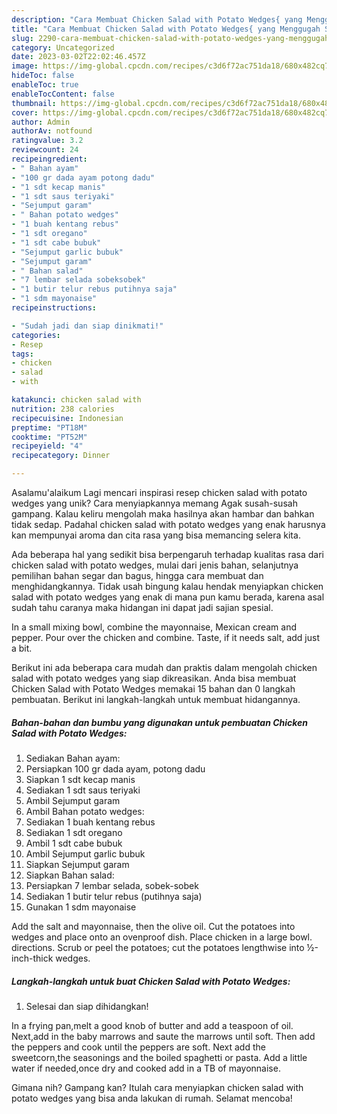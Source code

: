 ```yaml
---
description: "Cara Membuat Chicken Salad with Potato Wedges{ yang Menggugah Selera"
title: "Cara Membuat Chicken Salad with Potato Wedges{ yang Menggugah Selera"
slug: 2290-cara-membuat-chicken-salad-with-potato-wedges-yang-menggugah-selera
category: Uncategorized
date: 2023-03-02T22:02:46.457Z
image: https://img-global.cpcdn.com/recipes/c3d6f72ac751da18/680x482cq70/chicken-salad-with-potato-wedges-foto-resep-utama.jpg
hideToc: false
enableToc: true
enableTocContent: false
thumbnail: https://img-global.cpcdn.com/recipes/c3d6f72ac751da18/680x482cq70/chicken-salad-with-potato-wedges-foto-resep-utama.jpg
cover: https://img-global.cpcdn.com/recipes/c3d6f72ac751da18/680x482cq70/chicken-salad-with-potato-wedges-foto-resep-utama.jpg
author: Admin
authorAv: notfound
ratingvalue: 3.2
reviewcount: 24
recipeingredient:
- " Bahan ayam"
- "100 gr dada ayam potong dadu"
- "1 sdt kecap manis"
- "1 sdt saus teriyaki"
- "Sejumput garam"
- " Bahan potato wedges"
- "1 buah kentang rebus"
- "1 sdt oregano"
- "1 sdt cabe bubuk"
- "Sejumput garlic bubuk"
- "Sejumput garam"
- " Bahan salad"
- "7 lembar selada sobeksobek"
- "1 butir telur rebus putihnya saja"
- "1 sdm mayonaise"
recipeinstructions:

- "Sudah jadi dan siap dinikmati!"
categories:
- Resep
tags:
- chicken
- salad
- with

katakunci: chicken salad with 
nutrition: 238 calories
recipecuisine: Indonesian
preptime: "PT18M"
cooktime: "PT52M"
recipeyield: "4"
recipecategory: Dinner

---
```



Asalamu'alaikum Lagi mencari inspirasi resep chicken salad with potato wedges yang unik? Cara menyiapkannya memang Agak susah-susah gampang. Kalau keliru mengolah maka hasilnya akan hambar dan bahkan tidak sedap. Padahal chicken salad with potato wedges yang enak harusnya kan mempunyai aroma dan cita rasa yang bisa memancing selera kita.


Ada beberapa hal yang sedikit bisa berpengaruh terhadap kualitas rasa dari chicken salad with potato wedges, mulai dari jenis bahan, selanjutnya pemilihan bahan segar dan bagus, hingga cara membuat dan menghidangkannya. Tidak usah bingung kalau hendak menyiapkan chicken salad with potato wedges yang enak di mana pun kamu berada, karena asal sudah tahu caranya maka hidangan ini dapat jadi sajian spesial.

In a small mixing bowl, combine the mayonnaise, Mexican cream and pepper. Pour over the chicken and combine. Taste, if it needs salt, add just a bit.


Berikut ini ada beberapa cara mudah dan praktis dalam mengolah chicken salad with potato wedges yang siap dikreasikan. Anda bisa membuat Chicken Salad with Potato Wedges memakai 15 bahan dan 0 langkah pembuatan. Berikut ini langkah-langkah untuk membuat hidangannya.

<!--inarticleads1-->

##### Bahan-bahan dan bumbu yang digunakan untuk pembuatan Chicken Salad with Potato Wedges:

1. Sediakan  Bahan ayam:
1. Persiapkan 100 gr dada ayam, potong dadu
1. Siapkan 1 sdt kecap manis
1. Sediakan 1 sdt saus teriyaki
1. Ambil Sejumput garam
1. Ambil  Bahan potato wedges‭:
1. Sediakan 1 buah kentang rebus
1. Sediakan 1 sdt oregano
1. Ambil 1 sdt cabe bubuk
1. Ambil Sejumput garlic bubuk
1. Siapkan Sejumput garam
1. Siapkan  Bahan salad:
1. Persiapkan 7 lembar selada, sobek-sobek
1. Sediakan 1 butir telur rebus (putihnya saja)
1. Gunakan 1 sdm mayonaise


Add the salt and mayonnaise, then the olive oil. Cut the potatoes into wedges and place onto an ovenproof dish. Place chicken in a large bowl. directions. Scrub or peel the potatoes; cut the potatoes lengthwise into ½-inch-thick wedges. 

<!--inarticleads2-->

##### Langkah-langkah untuk buat Chicken Salad with Potato Wedges:


1. Selesai dan siap dihidangkan!

In a frying pan,melt a good knob of butter and add a teaspoon of oil. Next,add in the baby marrows and saute the marrows until soft. Then add the peppers and cook until the peppers are soft. Next add the sweetcorn,the seasonings and the boiled spaghetti or pasta. Add a little water if needed,once dry and cooked add in a TB of mayonnaise. 

Gimana nih? Gampang kan? Itulah cara menyiapkan chicken salad with potato wedges yang bisa anda lakukan di rumah. Selamat mencoba!
